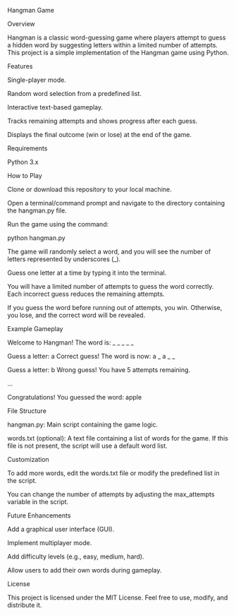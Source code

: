 Hangman Game

Overview

Hangman is a classic word-guessing game where players attempt to guess a hidden word by suggesting letters within a limited number of attempts. This project is a simple implementation of the Hangman game using Python.

Features

Single-player mode.

Random word selection from a predefined list.

Interactive text-based gameplay.

Tracks remaining attempts and shows progress after each guess.

Displays the final outcome (win or lose) at the end of the game.

Requirements

Python 3.x

How to Play

Clone or download this repository to your local machine.

Open a terminal/command prompt and navigate to the directory containing the hangman.py file.

Run the game using the command:

python hangman.py

The game will randomly select a word, and you will see the number of letters represented by underscores (_).

Guess one letter at a time by typing it into the terminal.

You will have a limited number of attempts to guess the word correctly. Each incorrect guess reduces the remaining attempts.

If you guess the word before running out of attempts, you win. Otherwise, you lose, and the correct word will be revealed.

Example Gameplay

Welcome to Hangman!
The word is: _ _ _ _ _

Guess a letter: a
Correct guess!
The word is now: a _ a _ _

Guess a letter: b
Wrong guess! You have 5 attempts remaining.

...

Congratulations! You guessed the word: apple

File Structure

hangman.py: Main script containing the game logic.

words.txt (optional): A text file containing a list of words for the game. If this file is not present, the script will use a default word list.

Customization

To add more words, edit the words.txt file or modify the predefined list in the script.

You can change the number of attempts by adjusting the max_attempts variable in the script.

Future Enhancements

Add a graphical user interface (GUI).

Implement multiplayer mode.

Add difficulty levels (e.g., easy, medium, hard).

Allow users to add their own words during gameplay.

License

This project is licensed under the MIT License. Feel free to use, modify, and distribute it.
